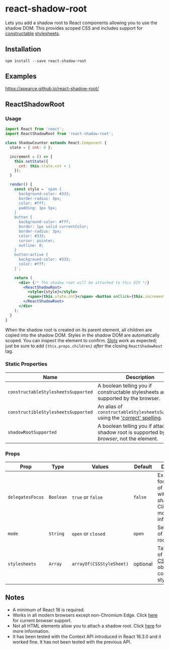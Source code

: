 # react-shadow-root
Lets you add a shadow root to React components allowing you to use the shadow DOM. This provides scoped CSS and includes support for [constructable](https://developers.google.com/web/updates/2019/02/constructable-stylesheets) [stylesheets](https://wicg.github.io/construct-stylesheets).

## Installation
`npm install --save react-shadow-root`

## Examples
https://apearce.github.io/react-shadow-root/

## ReactShadowRoot
### Usage
```jsx
import React from 'react';
import ReactShadowRoot from 'react-shadow-root';

class ShadowCounter extends React.Component {
  state = { cnt: 0 };

  increment = () => {
    this.setState({
      cnt: this.state.cnt + 1
    });
  }

  render() {
    const style = `span {
      background-color: #333;
      border-radius: 3px;
      color: #fff;
      padding: 1px 5px;
    }
    button {
      background-color: #fff;
      border: 1px solid currentColor;
      border-radius: 3px;
      color: #333;
      cursor: pointer;
      outline: 0;
    }
    button:active {
      background-color: #333;
      color: #fff;
    }`;

    return (
      <div> {/* The shadow root will be attached to this DIV */}
        <ReactShadowRoot>
          <style>{style}</style>
          <span>{this.state.cnt}</span> <button onClick={this.increment}>Click Me</button>
        </ReactShadowRoot>
      </div>
    );
  }
}
```
When the shadow root is created on its parent element, all children are copied into the shadow DOM. Styles in the shadow DOM are automatically scoped. You can inspect the element to confirm. [Slots](https://developer.mozilla.org/en-US/docs/Web/HTML/Element/slot) work as expected; just be sure to add `{this.props.children}` _after_ the closing `ReactShadowRoot` tag.

### Static Properties
| Name | Description |
|------|-------------|
| `constructableStylesheetsSupported` | A boolean telling you if constructable stylesheets are supported by the browser. |
| `constructibleStylesheetsSupported` | An alias of `constructableStylesheetsSupported` using the ['correct' spelling](https://github.com/WICG/construct-stylesheets/issues/90). |
| `shadowRootSupported` | A boolean telling you if attaching a shadow root is supported by the _browser_, not the element. |

### Props
| Prop | Type | Values | Default | Description |
|------|------|--------|---------|-------------|
| `delegatesFocus` | `Boolean` | `true` or `false` | `false` | Expands the focus behavior of elements within the shadow DOM. Click [here](https://apearce.github.io/react-shadow-root/#delegates-focus) for more information. |
| `mode` | `String` | `open` or `closed` | `open` | Sets the [mode](https://developer.mozilla.org/en-US/docs/Web/API/ShadowRoot/mode) of the shadow root. |
| `stylesheets` | `Array` | `arrayOf(CSSStyleSheet)` | optional | Takes an array of [CSSStyleSheet](https://developer.mozilla.org/en-US/docs/Web/API/CSSStyleSheet) objects for constructable stylesheets. |

## Notes
- A minimum of React 16 is required.
- Works in all modern browsers except non-Chromium Edge. Click [here](https://developer.mozilla.org/en-US/docs/Web/API/Element/attachShadow#Browser_compatibility) for current browser support.
- Not all HTML elements allow you to attach a shadow root. Click [here](https://developer.mozilla.org/en-US/docs/Web/API/Element/attachShadow#Elements_you_can_attach_a_shadow_to) for more information.
- It has been tested with the Context API introduced in React 16.3.0 and it worked fine. It has not been tested with the previous API.
